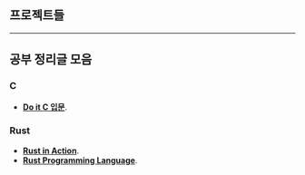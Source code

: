 ## 프로젝트들

---

## 공부 정리글 모음

### C

- **[Do it C 입문](https://jerok-kim.github.io/do_it_c/)**. 

### Rust

- **[Rust in Action](https://jerok-kim.github.io/rust_in_action/)**.
- **[Rust Programming Language](https://jerok-kim.github.io/rust_lang_book/)**.